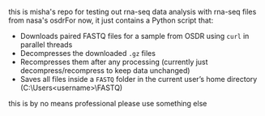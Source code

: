 this is misha's repo for testing out rna-seq data analysis with rna-seq files from nasa's osdrFor now, it just contains a Python script that:

- Downloads paired FASTQ files for a sample from OSDR using `curl` in parallel threads
- Decompresses the downloaded `.gz` files
- Recompresses them after any processing (currently just decompress/recompress to keep data unchanged)
- Saves all files inside a `FASTQ` folder in the current user’s home directory (C:\Users\<username>\FASTQ)

this is by no means professional please use something else 
